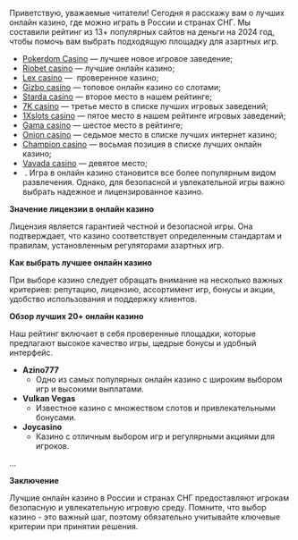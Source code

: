 Приветствую, уважаемые читатели! Сегодня я расскажу вам о лучших онлайн казино, где можно играть в России и странах СНГ. Мы составили рейтинг из 13+ популярных сайтов на деньги на 2024 год, чтобы помочь вам выбрать подходящую площадку для азартных игр.

* [Pokerdom Casino](https://brandplay.link/FwVc4f) — лучшее новое игровое заведение;
* [Riobet casino](https://brandplay.link/TnjsxFvH) — лучшие онлайн казино;
* [Lex casino](https://brandplay.link/VMqNXPFs) —  проверенное казино;
* [Gizbo casino](https://brandplay.link/rvzLrVLp) — топовое онлайн казино со слотами;
* [Starda casino](https://brandplay.link/HDcDrxLk) — второе место в нашем рейтинге;
* [7K casino](https://brandplay.link/dd46bNgD) — третье место в списке лучших игровых заведений;
* [1Xslots casino](https://brandplay.link/J2ZbqMPZ) — пятое место в нашем рейтинге игровых заведений;
* [Gama casino](https://brandplay.link/RD52jZbL) — шестое место в рейтинге;
* [Onion casino](https://brandplay.link/8LcS6Djb) — седьмое место в списке лучших интернет казино;
* [Champion casino](https://temon-gter.cfd/go/9n8?p56190p303844p3509t17502) — восьмая позиция в списке лучших онлайн казино;
* [Vavada casino](https://vavadapartner.pro/?promo=75590753-cc8b-4c4a-8d71-99b7a2293439-jud\&target=register) — девятое место;
*  . Игра в онлайн казино становится все более популярным видом развлечения. Однако, для безопасной и увлекательной игры важно выбрать надежное и лицензированное казино.

**Значение лицензии в онлайн казино**

Лицензия является гарантией честной и безопасной игры. Она подтверждает, что казино соответствует определенным стандартам и правилам, установленным регуляторами азартных игр.

**Как выбрать лучшее онлайн казино**

При выборе казино следует обращать внимание на несколько важных критериев: репутацию, лицензию, ассортимент игр, бонусы и акции, удобство использования и поддержку клиентов.

**Обзор лучших 20+ онлайн казино**

Наш рейтинг включает в себя проверенные площадки, которые предлагают высокое качество игры, щедрые бонусы и удобный интерфейс.

* **Azino777**
  * Одно из самых популярных онлайн казино с широким выбором игр и высокими выплатами.
* **Vulkan Vegas**
  * Известное казино с множеством слотов и привлекательными бонусами.
* **Joycasino**
  * Казино с отличным выбором игр и регулярными акциями для игроков.

...

**Заключение**

Лучшие онлайн казино в России и странах СНГ предоставляют игрокам безопасную и увлекательную игровую среду. Помните, что выбор казино - это важный шаг, поэтому обязательно учитывайте ключевые критерии при принятии решения.
